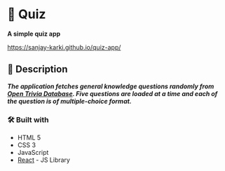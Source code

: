 # :open_book: Quiz
**A simple quiz app**

https://sanjay-karki.github.io/quiz-app/

## :page_with_curl:	Description
**_The application fetches general knowledge questions randomly from [Open Trivia Database](https://opentdb.com/). 
Five questions are loaded at a time and each of the question is of multiple-choice format._**


### :hammer_and_wrench:	Built with

- HTML 5
- CSS 3
- JavaScript
- [React](https://reactjs.org/) - JS Library
